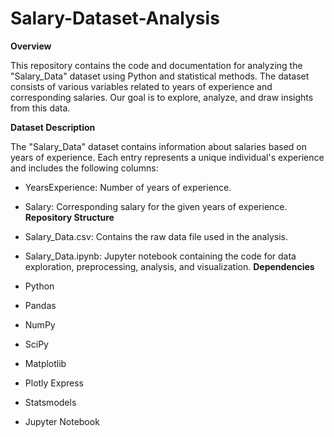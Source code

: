# Salary-Dataset-Analysis

**Overview**

This repository contains the code and documentation for analyzing the "Salary_Data" dataset using Python and statistical methods. The dataset consists of various variables related to years of experience and corresponding salaries. Our goal is to explore, analyze, and draw insights from this data.

**Dataset Description**

The "Salary_Data" dataset contains information about salaries based on years of experience. Each entry represents a unique individual's experience and includes the following columns:

- YearsExperience: Number of years of experience.
- Salary: Corresponding salary for the given years of experience.
**Repository Structure**
- Salary_Data.csv: Contains the raw data file used in the analysis.
- Salary_Data.ipynb: Jupyter notebook containing the code for data exploration, preprocessing, analysis, and visualization.
**Dependencies**
- Python
- Pandas
- NumPy
- SciPy
- Matplotlib
- Plotly Express
- Statsmodels

- Jupyter Notebook
